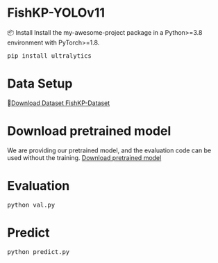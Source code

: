 # FishKP-YOLOv11
📦 Install
Install the my-awesome-project package in a Python>=3.8 environment with PyTorch>=1.8.
<pre>
pip install ultralytics
</pre>

# Data Setup
📁[Download Dataset FishKP-Dataset](https://drive.google.com/drive/folders/14G5qUpQH5qdSwMXRlEMci_c-Zf4z_bZS?usp=drive_link)

# Download pretrained model
We are providing our pretrained model, and the evaluation code can be used without the training. [Download pretrained model](https://drive.google.com/file/d/1HfhXyYdQrOs8yc_koxVPBa4maPKwj0lc/view?usp=sharing)

# Evaluation
<pre>
python val.py
</pre>

# Predict
<pre>
python predict.py
</pre>
